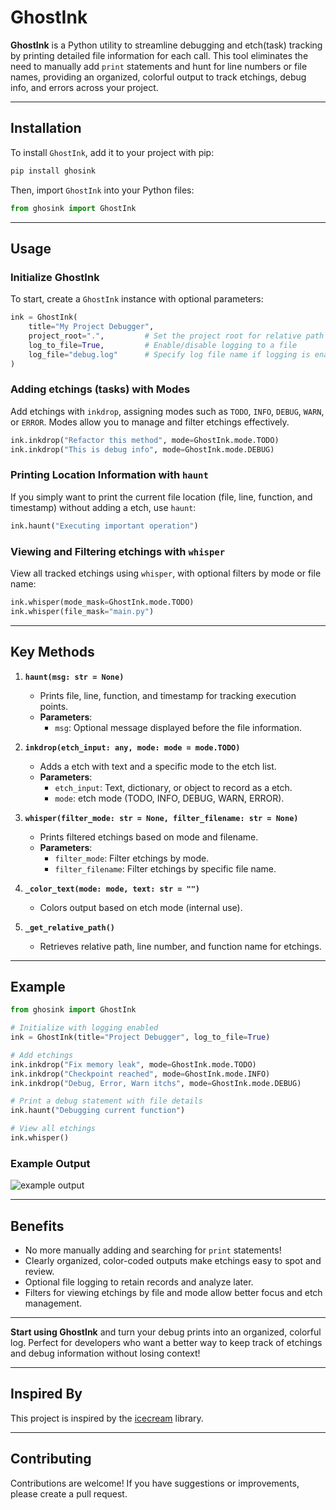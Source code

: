 # GhostInk

**GhostInk** is a Python utility to streamline debugging and etch(task) tracking by printing detailed file information for each call. This tool eliminates the need to manually add `print` statements and hunt for line numbers or file names, providing an organized, colorful output to track etchings, debug info, and errors across your project.

---

## Installation

To install `GhostInk`, add it to your project with pip:

```bash
pip install ghosink
```

Then, import `GhostInk` into your Python files:

```python
from ghosink import GhostInk
```

---

## Usage

### Initialize GhostInk

To start, create a `GhostInk` instance with optional parameters:

```python
ink = GhostInk(
    title="My Project Debugger",
    project_root=".",         # Set the project root for relative path display
    log_to_file=True,         # Enable/disable logging to a file
    log_file="debug.log"      # Specify log file name if logging is enabled
)
```

### Adding etchings (tasks) with Modes

Add etchings with `inkdrop`, assigning modes such as `TODO`, `INFO`, `DEBUG`, `WARN`, or `ERROR`. Modes allow you to manage and filter etchings effectively.

```python
ink.inkdrop("Refactor this method", mode=GhostInk.mode.TODO)
ink.inkdrop("This is debug info", mode=GhostInk.mode.DEBUG)
```

### Printing Location Information with `haunt`

If you simply want to print the current file location (file, line, function, and timestamp) without adding a etch, use `haunt`:

```python
ink.haunt("Executing important operation")
```

### Viewing and Filtering etchings with `whisper`

View all tracked etchings using `whisper`, with optional filters by mode or file name:

```python
ink.whisper(mode_mask=GhostInk.mode.TODO)
ink.whisper(file_mask="main.py")
```

---

## Key Methods

1. **`haunt(msg: str = None)`**  
   - Prints file, line, function, and timestamp for tracking execution points.
   - **Parameters**:
     - `msg`: Optional message displayed before the file information.

2. **`inkdrop(etch_input: any, mode: mode = mode.TODO)`**  
   - Adds a etch with text and a specific mode to the etch list.
   - **Parameters**:
     - `etch_input`: Text, dictionary, or object to record as a etch.
     - `mode`: etch mode (TODO, INFO, DEBUG, WARN, ERROR).

3. **`whisper(filter_mode: str = None, filter_filename: str = None)`**  
   - Prints filtered etchings based on mode and filename.
   - **Parameters**:
     - `filter_mode`: Filter etchings by mode.
     - `filter_filename`: Filter etchings by specific file name.

4. **`_color_text(mode: mode, text: str = "")`**  
   - Colors output based on etch mode (internal use).

5. **`_get_relative_path()`**  
   - Retrieves relative path, line number, and function name for etchings.

---

## Example

```python
from ghosink import GhostInk

# Initialize with logging enabled
ink = GhostInk(title="Project Debugger", log_to_file=True)

# Add etchings
ink.inkdrop("Fix memory leak", mode=GhostInk.mode.TODO)
ink.inkdrop("Checkpoint reached", mode=GhostInk.mode.INFO)
ink.inkdrop("Debug, Error, Warn itchs", mode=GhostInk.mode.DEBUG)

# Print a debug statement with file details
ink.haunt("Debugging current function")

# View all etchings
ink.whisper()
```

### Example Output

![example output](assets/exalple_output.png)

---

## Benefits

- No more manually adding and searching for `print` statements!
- Clearly organized, color-coded outputs make etchings easy to spot and review.
- Optional file logging to retain records and analyze later.
- Filters for viewing etchings by file and mode allow better focus and etch management.

---

**Start using GhostInk** and turn your debug prints into an organized, colorful log. Perfect for developers who want a better way to keep track of etchings and debug information without losing context!

---

## Inspired By

This project is inspired by the [icecream](https://github.com/gruns/icecream) library.

---

## Contributing

Contributions are welcome! If you have suggestions or improvements, please create a pull request.
